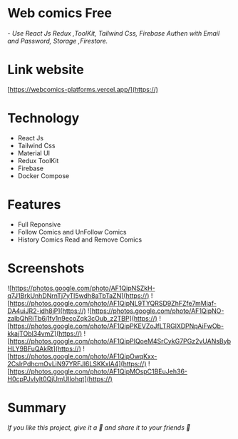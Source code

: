 # Web comics Free
###### - Use React Js Redux ,ToolKit, Tailwind Css, Firebase Authen with Email and Password, Storage ,Firestore.
# Link website
[https://webcomics-platforms.vercel.app/](https://)
# Technology
- React Js
- Tailwind Css
- Material UI
- Redux ToolKit
- Firebase
- Docker Compose
# Features
- Full Reponsive
- Follow Comics and UnFollow Comics
- History Comics Read and Remove Comics
# Screenshots
![https://photos.google.com/photo/AF1QipNSZkH-q7J1BrkUnhDNrnTj7yTl5wdh8aTbTaZN](https://)
![https://photos.google.com/photo/AF1QipNL9TYQRSD9ZhFZfe7mMjaf-DA4uiJR2-idh8jP](https://)
![https://photos.google.com/photo/AF1QipNO-zalbQhRiTb6j1fy1n9ecoZqk3cOub_z2TBP](https://)
![https://photos.google.com/photo/AF1QipPKEVZoJfLTRGlXDPNpAiFwOb-kkajTObl34vmZ](https://)
![https://photos.google.com/photo/AF1QipPIQoeM4SrCykG7PGz2vUANsBybHLY9BFuQAkRt](https://)
![https://photos.google.com/photo/AF1QipOwqKxx-2CslrPdhcmOvLiN97YRFJl6LSKKxlA4](https://)
![https://photos.google.com/photo/AF1QipMOspC1BEuJeh36-H0cpPJvIylt0QjUmUIIohqt](https://)
# Summary
###### If you like this project, give it a 🌟 and share it to your friends 💖





